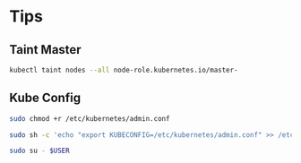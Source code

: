 # Tips

## Taint Master

```sh
kubectl taint nodes --all node-role.kubernetes.io/master-
```

## Kube Config

```sh
sudo chmod +r /etc/kubernetes/admin.conf
```

```sh
sudo sh -c 'echo "export KUBECONFIG=/etc/kubernetes/admin.conf" >> /etc/profile.d/kube.sh'
```

```sh
sudo su - $USER
```
